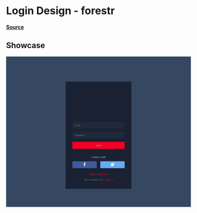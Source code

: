 # Login Design - forestr

**[Source](https://cdn.dribbble.com/users/507919/screenshots/2472951/forestr-cover.png)**

## Showcase

![screenshot](./Screenshot_1.png)
